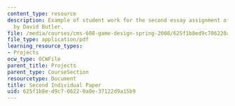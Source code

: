 ```yaml
---
content_type: resource
description: Example of student work for the second essay assignment of the course
  by David Butler.
file: /media/courses/cms-608-game-design-spring-2008/625f1b8ed9c706220a0e37122d9a15b9_butler2.pdf
file_type: application/pdf
learning_resource_types:
- Projects
ocw_type: OCWFile
parent_title: Projects
parent_type: CourseSection
resourcetype: Document
title: Second Individual Paper
uid: 625f1b8e-d9c7-0622-0a0e-37122d9a15b9
---
```

